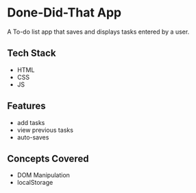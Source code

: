 # Done-Did-That App
A To-do list app that saves and displays tasks entered by a user.

## Tech Stack
- HTML
- CSS
- JS

## Features
- add tasks 
- view previous tasks
- auto-saves

## Concepts Covered
- DOM Manipulation
- localStorage
